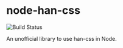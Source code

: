 # node-han-css

![Build Status](https://travis-ci.org/lujjjh/node-han-css.svg)

An unofficial library to use han-css in Node.
